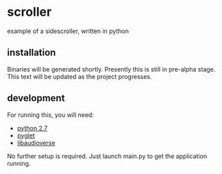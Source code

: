 # scroller
example of a sidescroller, written in python
## installation
Binaries will be generated shortly. Presently this is still in pre-alpha stage. This text will be updated as the project progresses.
## development
For running this, you will need:
* [python 2.7](https://www.python.org/downloads/release/python-2710/)
* [pyglet](http://www.pyglet.org/)
* [libaudioverse](https://github.com/camlorn/libaudioverse/)

No further setup is required. Just launch main.py to get the application running.
